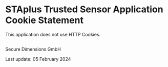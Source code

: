 # STAplus Trusted Sensor Application Cookie Statement

This application does not use HTTP Cookies.

##
Secure Dimensions GmbH

Last update: 05 February 2024